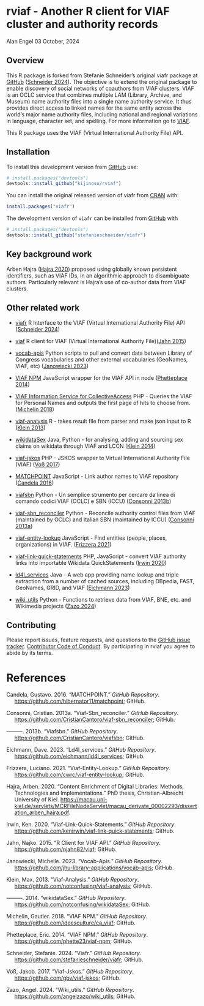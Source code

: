 rviaf - Another R client for VIAF cluster and authority records
================
Alan Engel
03 October, 2024

<!-- README.md is generated from README.Rmd. Please edit that file -->

## Overview

This R package is forked from Stefanie Schneider’s original viafr
package at [GitHub](https://github.com/stefanieschneider/viafr)
([Schneider 2024](#ref-schneider2024viafr)). The objective is to extend
the original package to enable discovery of social networks of coauthors
from VIAF clusters. VIAF is an OCLC service that combines multiple LAM
(Library, Archive, and Museum) name authority files into a single name
authority service. It thus provides direct access to linked names for
the same entity across the world’s major name authority files, including
national and regional variations in language, character set, and
spelling. For more information go to [VIAF](https://viaf.org/).

This R package uses the VIAF (Virtual International Authority File) API.

## Installation

To install this development version from
[GitHub](https://github.com/kijinosu/rviaf) use:

``` r
# install.packages("devtools")
devtools::install_github("kijinosu/rviaf")  
```

You can install the original released version of viafr from
[CRAN](https://CRAN.R-project.org) with:

``` r
install.packages("viafr")
```

The development version of `viafr` can be installed from
[GitHub](https://github.com/stefanieschneider/viafr) with

``` r
# install.packages("devtools")
devtools::install_github("stefanieschneider/viafr") 
```

## Key background work

Arben Hajra ([Hajra 2020](#ref-hajra2020content)) proposed using
globally known persistent identifiers, such as VIAF IDs, in an
algorithmic approach to disambiguate authors. Particularly relevant is
Hajra’s use of co-author data from VIAF clusters.

## Other related work

- [viafr](https://github.com/stefanieschneider/viafr) R Interface to the
  VIAF (Virtual International Authority File) API ([Schneider
  2024](#ref-schneider2024viafr))

- [viaf](https://github.com/njahn82/viaf) R client for VIAF (Virtual
  International Authority File)([Jahn 2015](#ref-najko2015))

- [vocab-apis](https://github.com/jhu-library-applications/vocab-apis)
  Python scripts to pull and convert data between Library of Congress
  vocabularies and other external vocabularies (GeoNames, VIAF, etc)
  ([Janowiecki 2023](#ref-janowiecki2023vocab))

- [VIAF NPM](https://github.com/phette23/viaf-npm) JavaScript wrapper
  for the VIAF API in node ([Phetteplace 2014](#ref-phetteplace2014))

- [VIAF Information Service for
  CollectiveAccess](https://github.com/ideesculture/ca_viaf) PHP -
  Queries the VIAF for Personal Names and outputs the first page of hits
  to choose from. ([Michelin 2018](#ref-michelin2018))

- [viaf-analysis](https://github.com/notconfusing/viaf-analysis) R -
  takes result file from parser and make json input to R ([Klein
  2013](#ref-klein2013viaf))

- [wikidataSex](https://github.com/notconfusing/wikidataSex) Java,
  Python - for analysing, adding and sourcing sex claims on wikidata
  through VIAF and LCCN ([Klein 2014](#ref-klein2013wikidataSex))

- [viaf-jskos](https://github.com/gbv/viaf-jskos) PHP - JSKOS wrapper to
  Virtual International Authority File (VIAF) ([Voß
  2017](#ref-voss2017))

- [MATCHPOINT](https://github.com/hibernator11/matchpoint) JavaScript -
  Link author names to VIAF repository ([Candela
  2016](#ref-candela2016))

- [viafsbn](https://github.com/CristianCantoro/viafsbn) Python - Un
  semplice strumento per cercare da linea di comando codici VIAF (OCLC)
  e SBN (ICCU) ([Consonni 2013b](#ref-consonni2013viafsbn))

- [viaf-sbn_reconciler](https://github.com/CristianCantoro/viaf-sbn_reconciler)
  Python - Reconcile authority control files from VIAF (maintained by
  OCLC) and Italian SBN (maintained by ICCU) ([Consonni
  2013a](#ref-consonni2013viaf))

- [viaf-entity-lookup](https://github.com/cwrc/viaf-entity-lookup)
  JavaScript - Find entities (people, places, organizations) in VIAF.
  ([Frizzera 2021](#ref-frizzera2021))

- [viaf-link-quick-statements](https://github.com/kenirwin/viaf-link-quick-statements)
  PHP, JavaScript - convert VIAF authority links into importable
  Wikidata QuickStatements ([Irwin 2020](#ref-irwin2020))

- [ld4l_services](https://github.com/eichmann/ld4l_services) Java - A
  web app providing name lookup and triple extraction from a number of
  cached sources, including DBpedia, FAST, GeoNames, GRID, and VIAF
  ([Eichmann 2023](#ref-eichmann2023))

- [wiki_utils](https://github.com/angelzazo/wiki_utils) Python -
  Functions to retrieve data from VIAF, BNE, etc. and Wikimedia projects
  ([Zazo 2024](#ref-zazo2024))

## Contributing

Please report issues, feature requests, and questions to the [GitHub
issue tracker](https://github.com/kijinosu/rviaf/issues). [Contributor
Code of
Conduct](https://github.com/kijinosu/rviaf/blob/master/CODE_OF_CONDUCT.md).
By participating in rviaf you agree to abide by its terms.

# References

<div id="refs" class="references csl-bib-body hanging-indent">

<div id="ref-candela2016" class="csl-entry">

Candela, Gustavo. 2016. “MATCHPOINT.” *GitHub Repository*.
<https://github.com/hibernator11/matchpoint>; GitHub.

</div>

<div id="ref-consonni2013viaf" class="csl-entry">

Consonni, Cristian. 2013a. “Viaf-Sbn_reconciler.” *GitHub Repository*.
<https://github.com/CristianCantoro/viaf-sbn_reconciler>; GitHub.

</div>

<div id="ref-consonni2013viafsbn" class="csl-entry">

———. 2013b. “Viafsbn.” *GitHub Repository*.
<https://github.com/CristianCantoro/viafsbn>; GitHub.

</div>

<div id="ref-eichmann2023" class="csl-entry">

Eichmann, Dave. 2023. “Ld4l_services.” *GitHub Repository*.
<https://github.com/eichmann/ld4l_services>; GitHub.

</div>

<div id="ref-frizzera2021" class="csl-entry">

Frizzera, Luciano. 2021. “Viaf-Entity-Lookup.” *GitHub Repository*.
<https://github.com/cwrc/viaf-entity-lookup>; GitHub.

</div>

<div id="ref-hajra2020content" class="csl-entry">

Hajra, Arben. 2020. “Content Enrichment of Digital Libraries: Methods,
Technologies and Implementations.” PhD thesis, Christian-Albrecht
University of Kiel.
<https://macau.uni-kiel.de/servlets/MCRFileNodeServlet/macau_derivate_00002293/dissertation_arben_hajra.pdf>.

</div>

<div id="ref-irwin2020" class="csl-entry">

Irwin, Ken. 2020. “Viaf-Link-Quick-Statements.” *GitHub Repository*.
<https://github.com/kenirwin/viaf-link-quick-statements>; GitHub.

</div>

<div id="ref-najko2015" class="csl-entry">

Jahn, Najko. 2015. “R Client for VIAF API.” *GitHub Repository*.
<https://github.com/njahn82/viaf>; GitHub.

</div>

<div id="ref-janowiecki2023vocab" class="csl-entry">

Janowiecki, Michelle. 2023. “Vocab-Apis.” *GitHub Repository*.
<https://github.com/jhu-library-applications/vocab-apis>; GitHub.

</div>

<div id="ref-klein2013viaf" class="csl-entry">

Klein, Max. 2013. “Viaf-Analysis.” *GitHub Repository*.
<https://github.com/notconfusing/viaf-analysis>; GitHub.

</div>

<div id="ref-klein2013wikidataSex" class="csl-entry">

———. 2014. “wikidataSex.” *GitHub Repository*.
<https://github.com/notconfusing/wikidataSex>; GitHub.

</div>

<div id="ref-michelin2018" class="csl-entry">

Michelin, Gautier. 2018. “VIAF NPM.” *GitHub Repository*.
<https://github.com/ideesculture/ca_viaf>; GitHub.

</div>

<div id="ref-phetteplace2014" class="csl-entry">

Phetteplace, Eric. 2014. “VIAF NPM.” *GitHub Repository*.
<https://github.com/phette23/viaf-npm>; GitHub.

</div>

<div id="ref-schneider2024viafr" class="csl-entry">

Schneider, Stefanie. 2024. “Viafr.” *GitHub Repository*.
<https://github.com/stefanieschneider/viafr>; GitHub.

</div>

<div id="ref-voss2017" class="csl-entry">

Voß, Jakob. 2017. “Viaf-Jskos.” *GitHub Repository*.
<https://github.com/gbv/viaf-jskos>; GitHub.

</div>

<div id="ref-zazo2024" class="csl-entry">

Zazo, Angel. 2024. “Wiki_utils.” *GitHub Repository*.
<https://github.com/angelzazo/wiki_utils>; GitHub.

</div>

</div>
